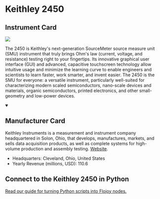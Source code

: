 
# Keithley 2450

## Instrument Card

<img src="https://v5.airtableusercontent.com/v1/19/19/1691539200000/6-yK-cN5Z0TRiTtfAab1HQ/F3TYsE3_9fID5l0F991wScXTydyAHc1DeKM2M74mSQgEHCKr_2nA93DZoDlrcc02SdF4GhR1iQT6thX1gQMsZw/uKMmmUupi0TRm4ambJqRr2AnUj3hSf-SyPXtsmSrnoE"/>
<p>The 2450 is Keithley's next-generation SourceMeter source measure unit (SMU) instrument that truly brings Ohm's law (current, voltage, and resistance) testing right to your fingertips. Its innovative graphical user interface (GUI) and advanced, capacitive touchscreen technology allow intuitive usage and minimize the learning curve to enable engineers and scientists to learn faster, work smarter, and invent easier. The 2450 is the SMU for everyone: a versatile instrument, particularly well-suited for characterizing modern scaled semiconductors, nano-scale devices and materials, organic semiconductors, printed electronics, and other small-geometry and low-power devices.</p>

<details open>
<summary><h2>Manufacturer Card</h2></summary>

Keithley Instruments is a measurement and instrument company headquartered in Solon, Ohio, that develops, manufactures, markets, and sells data acquisition products, as well as complete systems for high-volume production and assembly testing. <a href="https://www.tek.com/en">Website</a>.

<ul>
  <li>Headquarters: Cleveland, Ohio, United States</li>
  <li>Yearly Revenue (millions, USD): 110.6</li>
</ul>
</details>

## Connect to the Keithley 2450 in Python

[Read our guide for turning Python scripts into Flojoy nodes.](https://docs.flojoy.ai/custom-nodes/creating-custom-node/)


